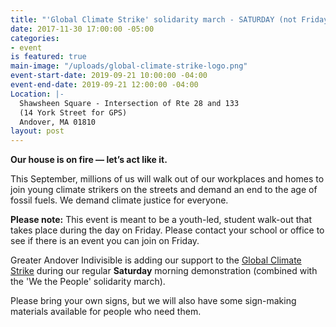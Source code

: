 ```yaml
---
title: "'Global Climate Strike' solidarity march - SATURDAY (not Friday)"
date: 2017-11-30 17:00:00 -05:00
categories:
- event
is featured: true
main-image: "/uploads/global-climate-strike-logo.png"
event-start-date: 2019-09-21 10:00:00 -04:00
event-end-date: 2019-09-21 12:00:00 -04:00
Location: |-
  Shawsheen Square - Intersection of Rte 28 and 133
  (14 York Street for GPS)
  Andover, MA 01810
layout: post
---
```


**Our house is on fire — let’s act like it.**

This September, millions of us will walk out of our workplaces and homes to join young climate strikers on the streets and demand an end to the age of fossil fuels. We demand climate justice for everyone.

**Please note:** This event is meant to be a youth-led, student walk-out that takes place during the day on Friday. Please contact your school or office to see if there is an event you can join on Friday.
 
Greater Andover Indivisible is adding our support to the [Global Climate Strike](https://globalclimatestrike.net/) during our regular **Saturday** morning demonstration (combined with the 'We the People' solidarity march).

Please bring your own signs, but we will also have some sign-making materials available for people who need them. 